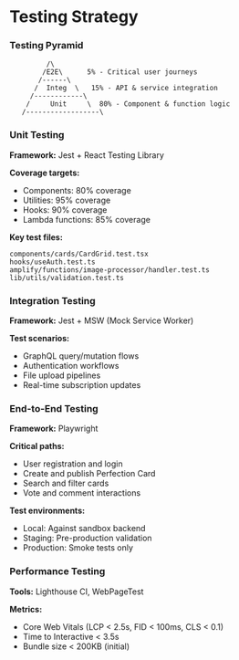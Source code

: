 # Testing Strategy

### Testing Pyramid

```
         /\
        /E2E\      5% - Critical user journeys
       /------\
      /  Integ  \   15% - API & service integration
     /------------\
    /     Unit     \  80% - Component & function logic
   /------------------\
```

### Unit Testing

**Framework:** Jest + React Testing Library

**Coverage targets:**

- Components: 80% coverage
- Utilities: 95% coverage
- Hooks: 90% coverage
- Lambda functions: 85% coverage

**Key test files:**

```
components/cards/CardGrid.test.tsx
hooks/useAuth.test.ts
amplify/functions/image-processor/handler.test.ts
lib/utils/validation.test.ts
```

### Integration Testing

**Framework:** Jest + MSW (Mock Service Worker)

**Test scenarios:**

- GraphQL query/mutation flows
- Authentication workflows
- File upload pipelines
- Real-time subscription updates

### End-to-End Testing

**Framework:** Playwright

**Critical paths:**

- User registration and login
- Create and publish Perfection Card
- Search and filter cards
- Vote and comment interactions

**Test environments:**

- Local: Against sandbox backend
- Staging: Pre-production validation
- Production: Smoke tests only

### Performance Testing

**Tools:** Lighthouse CI, WebPageTest

**Metrics:**

- Core Web Vitals (LCP < 2.5s, FID < 100ms, CLS < 0.1)
- Time to Interactive < 3.5s
- Bundle size < 200KB (initial)
